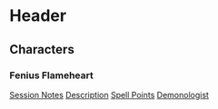 <!-- TITLE: Ike's Character Notes -->
<!-- SUBTITLE: Compiled Info on Characters -->

# Header
## Characters
### Fenius Flameheart
[Session Notes](characters/fenius/fenius-session-notes)
[Description](characters/fenius/fenius-description)
[Spell Points](characters/fenius/fenius-spell-points)
[Demonologist](characters/fenius/fenius-demonologist)

